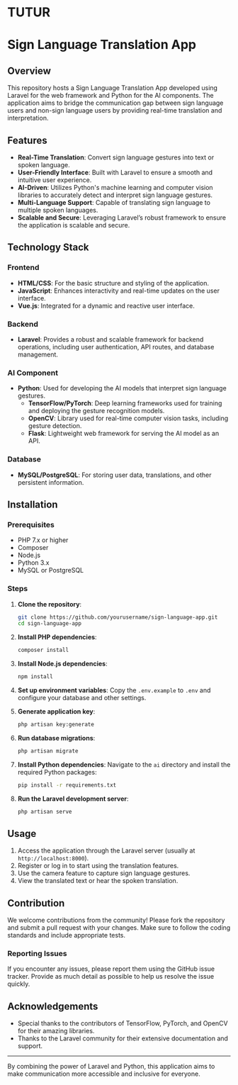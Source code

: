 # TUTUR
# Sign Language Translation App

## Overview
This repository hosts a Sign Language Translation App developed using Laravel for the web framework and Python for the AI components. The application aims to bridge the communication gap between sign language users and non-sign language users by providing real-time translation and interpretation.

## Features
- **Real-Time Translation**: Convert sign language gestures into text or spoken language.
- **User-Friendly Interface**: Built with Laravel to ensure a smooth and intuitive user experience.
- **AI-Driven**: Utilizes Python's machine learning and computer vision libraries to accurately detect and interpret sign language gestures.
- **Multi-Language Support**: Capable of translating sign language to multiple spoken languages.
- **Scalable and Secure**: Leveraging Laravel’s robust framework to ensure the application is scalable and secure.

## Technology Stack
### Frontend
- **HTML/CSS**: For the basic structure and styling of the application.
- **JavaScript**: Enhances interactivity and real-time updates on the user interface.
- **Vue.js**: Integrated for a dynamic and reactive user interface.

### Backend
- **Laravel**: Provides a robust and scalable framework for backend operations, including user authentication, API routes, and database management.

### AI Component
- **Python**: Used for developing the AI models that interpret sign language gestures.
  - **TensorFlow/PyTorch**: Deep learning frameworks used for training and deploying the gesture recognition models.
  - **OpenCV**: Library used for real-time computer vision tasks, including gesture detection.
  - **Flask**: Lightweight web framework for serving the AI model as an API.

### Database
- **MySQL/PostgreSQL**: For storing user data, translations, and other persistent information.

## Installation
### Prerequisites
- PHP 7.x or higher
- Composer
- Node.js
- Python 3.x
- MySQL or PostgreSQL

### Steps
1. **Clone the repository**:
    ```sh
    git clone https://github.com/yourusername/sign-language-app.git
    cd sign-language-app
    ```

2. **Install PHP dependencies**:
    ```sh
    composer install
    ```

3. **Install Node.js dependencies**:
    ```sh
    npm install
    ```

4. **Set up environment variables**:
    Copy the `.env.example` to `.env` and configure your database and other settings.

5. **Generate application key**:
    ```sh
    php artisan key:generate
    ```

6. **Run database migrations**:
    ```sh
    php artisan migrate
    ```

7. **Install Python dependencies**:
    Navigate to the `ai` directory and install the required Python packages:
    ```sh
    pip install -r requirements.txt
    ```

8. **Run the Laravel development server**:
    ```sh
    php artisan serve
    ```


## Usage
1. Access the application through the Laravel server (usually at `http://localhost:8000`).
2. Register or log in to start using the translation features.
3. Use the camera feature to capture sign language gestures.
4. View the translated text or hear the spoken translation.

## Contribution
We welcome contributions from the community! Please fork the repository and submit a pull request with your changes. Make sure to follow the coding standards and include appropriate tests.

### Reporting Issues
If you encounter any issues, please report them using the GitHub issue tracker. Provide as much detail as possible to help us resolve the issue quickly.

## Acknowledgements
- Special thanks to the contributors of TensorFlow, PyTorch, and OpenCV for their amazing libraries.
- Thanks to the Laravel community for their extensive documentation and support.

---

By combining the power of Laravel and Python, this application aims to make communication more accessible and inclusive for everyone.

